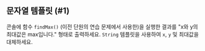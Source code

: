 ## 문자열 템플릿 (#1)

콘솔에 함수 `findMax()` (이전 단원의 연습 문제에서 사용한)을 실행한 결과를 "x와 y의 최대값은 max입니다." 형태로 출력하세요. `String` 템플릿을 사용하여 `x`, `y` 및 최대값을 대체하세요.